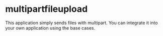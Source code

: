 # multipartfileupload

This application simply sends files with multipart. You can integrate it into your own application using the base cases.
